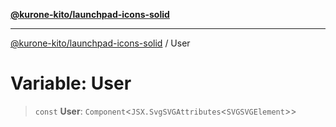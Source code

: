 [**@kurone-kito/launchpad-icons-solid**](../README.md)

***

[@kurone-kito/launchpad-icons-solid](../globals.md) / User

# Variable: User

> `const` **User**: `Component`\<`JSX.SvgSVGAttributes`\<`SVGSVGElement`\>\>
